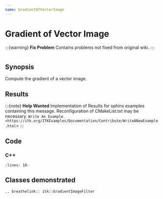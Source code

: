 ```yaml
---
name: GradientOfVectorImage
---
```


# Gradient of Vector Image

:::{warning}
**Fix Problem**
Contains problems not fixed from original wiki.
:::

```{index} single: GradientImageFilter
```

## Synopsis

Compute the gradient of a vector image.

## Results

:::{note}
**Help Wanted**
Implementation of Results for sphinx examples containing this message.
Reconfiguration of CMakeList.txt may be necessary.
`Write An Example <https://itk.org/ITKExamples/Documentation/Contribute/WriteANewExample.html`>
:::

## Code

### C++

```{literalinclude} Code.cxx
:lines: 18-
```

## Classes demonstrated

```{eval-rst}
.. breathelink:: itk::GradientImageFilter
```

